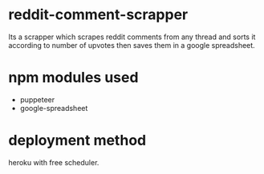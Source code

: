 # reddit-comment-scrapper
Its a scrapper which scrapes reddit comments from any thread and sorts it according to number of upvotes then saves them in a google spreadsheet.

# npm modules used
- puppeteer
- google-spreadsheet

# deployment method 
 heroku with free scheduler.
